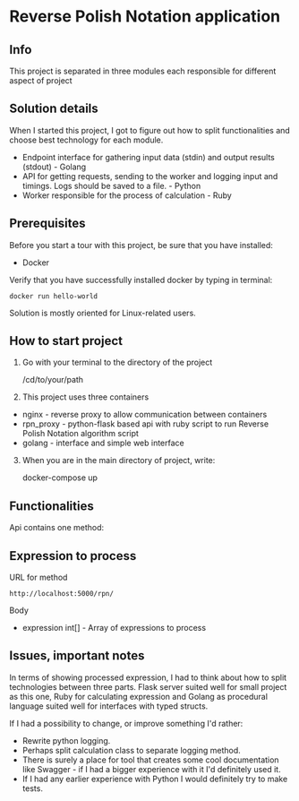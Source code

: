 # Reverse Polish Notation application

## Info

This project is separated in three modules each responsible for different aspect of project

## Solution details

When I started this project, I got to figure out how to split functionalities and choose best technology for each module.

* Endpoint interface for gathering input data (stdin) and output results (stdout) - Golang
* API for getting requests, sending to the worker and logging input and timings. Logs should be saved to a file. - Python
* Worker responsible for the process of calculation - Ruby

## Prerequisites

Before you start a tour with this project, be sure that you have installed:

* Docker

Verify that you have successfully installed docker by typing in terminal:

`docker run hello-world`

Solution is mostly oriented for Linux-related users.  

## How to start project

1. Go with your terminal to the directory of the project

    /cd/to/your/path

2. This project uses three containers

* nginx - reverse proxy to allow communication between containers
* rpn_proxy - python-flask based api with ruby script to run Reverse Polish Notation algorithm script
* golang - interface and simple web interface

3. When you are in the main directory of project, write:

    docker-compose up

## Functionalities

Api contains one method:

## Expression to process

URL for method

    http://localhost:5000/rpn/

Body

* expression int[] - Array of expressions to process

## Issues, important notes

In terms of showing processed expression, I had to think about how to split technologies between three parts. Flask server suited well for small project as this one, Ruby for calculating expression and Golang as procedural language suited well for interfaces with typed structs.

If I had a possibility to change, or improve something I'd rather:

* Rewrite python logging.
* Perhaps split calculation class to separate logging method.
* There is surely a place for tool that creates some cool documentation like Swagger - if I had a bigger experience with it I'd definitely used it.
* If I had any earlier experience with Python I would definitely try to make tests.
